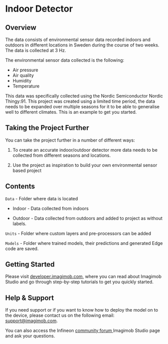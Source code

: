 # Indoor Detector

## Overview

The data consists of environmental sensor data recorded indoors and outdoors in different locations in Sweden during the course of two weeks. The data is collected at 3 Hz. 

The environmental sensor data collected is the following:

- Air pressure
- Air quality
- Humidity
- Temperature

This data was specifically collected using the Nordic Semiconductor Nordic Thingy:91. This project was created using a limited time period, the data needs to be expanded over multiple seasons for it to be able to generalise well to different climates. This is an example to get you started.

## Taking the Project Further

You can take the project further in a number of different ways:

1.	To create an accurate indoor/outdoor detector more data needs to be collected from different seasons and locations.

2.	Use the project as inspiration to build your own environmental sensor based project

## Contents

`Data`	- Folder where data is located

- Indoor		- Data collected from indoors

- Outdoor	- Data collected from outdoors and added to project as without labels.

`Units`    - Folder where custom layers and pre-processors can be added

`Models` - Folder where trained models, their predictions and generated Edge code are saved.

## Getting Started

Please visit [developer.imagimob.com](https://developer.imagimob.com), where you can read about Imagimob Studio and go through step-by-step tutorials to get you quickly started.

## Help & Support

If you need support or if you want to know how to deploy the model on to the device, please contact us on the following email: [support@imagimob.com](mailto:support@imagimob.com).

You can also access the Infineon [community forum ](https://community.infineon.com/t5/Imagimob/bd-p/Imagimob/page/1) Imagimob Studio page and ask your questions.
